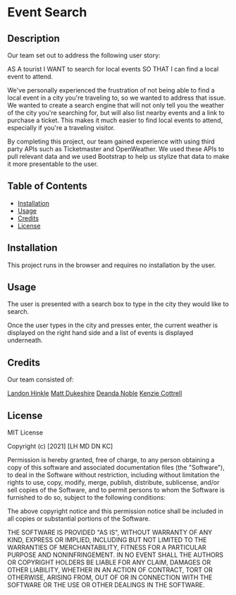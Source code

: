 # Event Search

## Description

Our team set out to address the following user story:

AS A tourist
I WANT to search for local events
SO THAT I can find a local event to attend.

We've personally experienced the frustration of not being able to find a local event in a city you're traveling to, so we wanted to address that issue. We wanted to create a search engine that will not only tell you the weather of the city you're searching for, but will also list nearby events and a link to purchase a ticket. This makes it much easier to find local events to attend, especially if you're a traveling visitor.

By completing this project, our team gained experience with using third party APIs such as Ticketmaster and OpenWeather. We used these APIs to pull relevant data and we used Bootstrap to help us stylize that data to make it more presentable to the user.

## Table of Contents

- [Installation](#installation)
- [Usage](#usage)
- [Credits](#credits)
- [License](#license)

## Installation

This project runs in the browser and requires no installation by the user.

## Usage

The user is presented with a search box to type in the city they would like to search.

Once the user types in the city and presses enter, the current weather is displayed on the right hand side and a list of events is displayed underneath.

## Credits

Our team consisted of:

[Landon Hinkle](https://github.com/llh9)
[Matt Dukeshire](https://github.com/mdukeshire)
[Deanda Noble](https://github.com/Deanda-1)
[Kenzie Cottrell](https://github.com/mcktayl)

## License

MIT License

Copyright (c) [2021] [LH MD DN KC]

Permission is hereby granted, free of charge, to any person obtaining a copy
of this software and associated documentation files (the "Software"), to deal
in the Software without restriction, including without limitation the rights
to use, copy, modify, merge, publish, distribute, sublicense, and/or sell
copies of the Software, and to permit persons to whom the Software is
furnished to do so, subject to the following conditions:

The above copyright notice and this permission notice shall be included in all
copies or substantial portions of the Software.

THE SOFTWARE IS PROVIDED "AS IS", WITHOUT WARRANTY OF ANY KIND, EXPRESS OR
IMPLIED, INCLUDING BUT NOT LIMITED TO THE WARRANTIES OF MERCHANTABILITY,
FITNESS FOR A PARTICULAR PURPOSE AND NONINFRINGEMENT. IN NO EVENT SHALL THE
AUTHORS OR COPYRIGHT HOLDERS BE LIABLE FOR ANY CLAIM, DAMAGES OR OTHER
LIABILITY, WHETHER IN AN ACTION OF CONTRACT, TORT OR OTHERWISE, ARISING FROM,
OUT OF OR IN CONNECTION WITH THE SOFTWARE OR THE USE OR OTHER DEALINGS IN THE
SOFTWARE.
